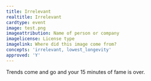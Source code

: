 ```yaml
---
title: Irrelevant
realtitle: Irrelevant
cardtype: event
image: test.png
imageattribution: Name of person or company
imagelicense: License type
imagelink: Where did this image come from?
concepts: 'irrelevant, lowest_longevity'
approved: 'Y'
---
```


Trends come and go and your 15 minutes of fame is over.
